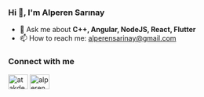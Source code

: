 ### Hi 👋, I'm Alperen Sarınay

<!--
**AlperenSarinay/AlperenSarinay** is a ✨ _special_ ✨ repository because its `README.md` (this file) appears on your GitHub profile.

Here are some ideas to get you started:

- 🔭 I’m currently working on ...
- 🌱 I’m currently learning ...
- 👯 I’m looking to collaborate on ...
- 🤔 I’m looking for help with ...
- 👨‍💻 All of my projects are available at -->
- 💬 Ask me about **C++, Angular, NodeJS, React, Flutter**
- 📫 How to reach me: alperensarinay@gmail.com

### Connect with me

<p align="left">
<a href="https://twitter.com/alperensarinay" target="blank"><img align="center" src="https://raw.githubusercontent.com/rahuldkjain/github-profile-readme-generator/master/src/images/icons/Social/twitter.svg" alt="atakde" height="30" width="40" /></a>
<a href="https://linkedin.com/in/alperen-sarınay-5aa747184/" target="blank"><img align="center" src="https://raw.githubusercontent.com/rahuldkjain/github-profile-readme-generator/master/src/images/icons/Social/linked-in-alt.svg" alt="alperensarinay" height="30" width="40" /></a>
</p>
